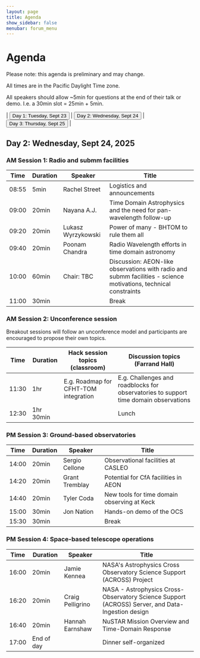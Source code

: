 ```yaml
---
layout: page
title: Agenda
show_sidebar: false
menubar: forum_menu
---
```


# Agenda
Please note: this agenda is preliminary and may change.

All times are in the Pacific Daylight Time zone.  

All speakers should allow ~5min for questions at the end of their talk or demo.  I.e. a 30min slot = 25min + 5min. 

| <a href="/observatories_forum/agenda/"><button type="button">Day 1: Tuesday, Sept 23</button></a> | <a href="/observatories_forum/agenda2/"><button type="button">Day 2: Wednesday, Sept 24</button></a> | <a href="/observatories_forum/agenda3/"><button type="button">Day 3: Thursday, Sept 25</button></a> |

## Day 2: Wednesday, Sept 24, 2025
### AM Session 1: Radio and submm facilities

| Time  | Duration | Speaker             | Title                                                                  |
|-------| -------- |---------------------|------------------------------------------------------------------------|
| 08:55	| 5min	| Rachel Street	      | Logistics and announcements				|	
| 09:00	| 20min	| Nayana A.J.         | Time Domain Astrophysics and the need for pan-wavelength follow-up				|
| 09:20	| 20min	| Lukasz Wyrzykowski	 | Power of many - BHTOM to rule them all	|	
| 09:40	| 20min	| Poonam Chandra	     | Radio Wavelength efforts in time domain astronomy			|		
| 10:00	| 60min	| Chair: TBC	         | Discussion: AEON-like observations with radio and submm facilities - science motivations, technical constraints			|
| 11:00	| 30min	|                     | Break					|

### AM Session 2: Unconference session
Breakout sessions will follow an unconference model and participants are encouraged to propose their own topics.

| Time  | Duration | Hack session topics (classroom)        | Discussion topics (Farrand Hall)	                                                     |
|-------| -------- |----------------------------------------|---------------------------------------------------------------------------------------|
| 11:30	| 1hr 		| E.g. Roadmap for CFHT-TOM integration	 | E.g. Challenges and roadblocks for observatories to support time domain observations	 |
| 12:30	| 1hr 30min	|                                        | Lunch		                                                                               |

### PM Session 3: Ground-based observatories					

| Time  | Duration | Speaker | Title                                                                  |
|-------| -------- | ------- |------------------------------------------------------------------------|
| 14:00	| 20min	| Sergio Cellone	| Observational facilities at CASLEO		|			
| 14:20	| 20min	| Grant Tremblay	| Potential for CfA facilities in AEON		|
| 14:40	| 20min	| Tyler Coda	    | New tools for time domain observing at Keck		|
| 15:00	| 30min	| Jon Nation	    | Hands-on demo of the OCS			|		
| 15:30	| 30min	|   | Break						|

### PM Session 4: Space-based telescope operations							

| Time  | Duration | Speaker | Title                                                                  |
|-------| -------- | ------- |------------------------------------------------------------------------|
| 16:00	| 20min	| Jamie Kennea	| NASA's Astrophysics Cross Observatory Science Support (ACROSS) Project 		|			
| 16:20	| 20min	| Craig Pelligrino	| NASA - Astrophysics Cross-Observatory Science Support (ACROSS) Server, and Data-Ingestion design	|			
| 16:40	| 20min	| Hannah Earnshaw	| NuSTAR Mission Overview and Time-Domain Response			|		
| 17:00	 | End of day  |   | Dinner self-organized			|	